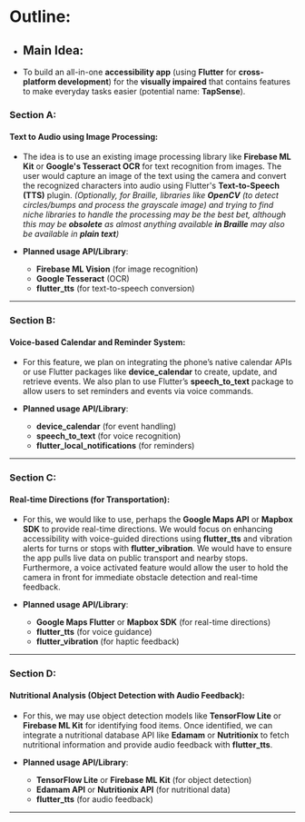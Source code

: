 # Outline:

- ## Main Idea: 

- To build an all-in-one **accessibility app** (using **Flutter** for **cross-platform development**) for the **visually impaired** that contains features to make everyday tasks easier (potential name: **TapSense**).

### Section A:

#### Text to Audio using Image Processing:

- The idea is to use an existing image processing library like **Firebase ML Kit** or **Google's Tesseract OCR** for text recognition from images. The user would capture an image of the text using the camera and convert the recognized characters into audio using Flutter's **Text-to-Speech (TTS)** plugin. 
*(Optionally, for Braille, libraries like **OpenCV** (to detect circles/bumps and process the grayscale image) and trying to find niche libraries to handle the processing may be the best bet, although this may be **obsolete** as almost anything available **in Braille** may also be available in **plain text**)*

- **Planned usage API/Library**:

  - **Firebase ML Vision** (for image recognition)
  - **Google Tesseract** (OCR)
  - **flutter_tts** (for text-to-speech conversion)

---

### Section B:

#### Voice-based Calendar and Reminder System:

- For this feature, we plan on integrating the phone’s native calendar APIs or use Flutter packages like **device_calendar** to create, update, and retrieve events. We also plan to use Flutter’s **speech_to_text** package to allow users to set reminders and events via voice commands.

- **Planned usage API/Library**:

  - **device_calendar** (for event handling)
  - **speech_to_text** (for voice recognition)
  - **flutter_local_notifications** (for reminders)

---

### Section C:

#### Real-time Directions (for Transportation):

- For this, we would like to use, perhaps the **Google Maps API** or **Mapbox SDK** to provide real-time directions. We would focus on enhancing accessibility with voice-guided directions using **flutter_tts** and vibration alerts for turns or stops with **flutter_vibration**. We would have to ensure the app pulls live data on public transport and nearby stops. Furthermore, a voice activated feature would allow the user to hold the camera in front for immediate obstacle detection and real-time feedback.

- **Planned usage API/Library**:

  - **Google Maps Flutter** or **Mapbox SDK** (for real-time directions)
  - **flutter_tts** (for voice guidance)
  - **flutter_vibration** (for haptic feedback)

---

### Section D:

#### Nutritional Analysis (Object Detection with Audio Feedback):

- For this, we may use object detection models like **TensorFlow Lite** or **Firebase ML Kit** for identifying food items. Once identified, we can integrate a nutritional database API like **Edamam** or **Nutritionix** to fetch nutritional information and provide audio feedback with **flutter_tts**.

- **Planned usage API/Library**:

  - **TensorFlow Lite** or **Firebase ML Kit** (for object detection)
  - **Edamam API** or **Nutritionix API** (for nutritional data)
  - **flutter_tts** (for audio feedback)

---